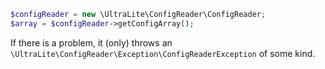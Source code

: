 
```php
$configReader = new \UltraLite\ConfigReader\ConfigReader;
$array = $configReader->getConfigArray();
```

If there is a problem, it (only) throws an ```\UltraLite\ConfigReader\Exception\ConfigReaderException``` of some kind.
